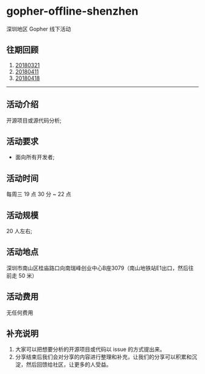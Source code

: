 # gopher-offline-shenzhen

深圳地区 Gopher 线下活动

## 往期回顾

1. [20180321](./20180321/README.md)
2. [20180411](./20180411/README.md)
2. [20180418](./20180418/README.md)

----

## 活动介绍

开源项目或源代码分析;

## 活动要求

- 面向所有开发者;

## 活动时间

每周三 19 点 30 分 ~ 22 点

## 活动规模

20 人左右;

## 活动地点

深圳市南山区桂庙路口向南瑞峰创业中心B座3079（南山地铁站E1出口，然后往前走 50 米）

## 活动费用

无任何费用

## 补充说明

1. 大家可以把想要分析的开源项目或代码以 issue 的方式提出来。
2. 分享结束后我们会对分享的内容进行整理和补充，让我们的分享可以积累和沉淀，然后回馈给社区，让更多的人受益。

